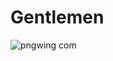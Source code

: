 # Gentlemen
![pngwing com](https://github.com/user-attachments/assets/03fd74b1-9808-4b5f-a89e-23d996aeb41a)
